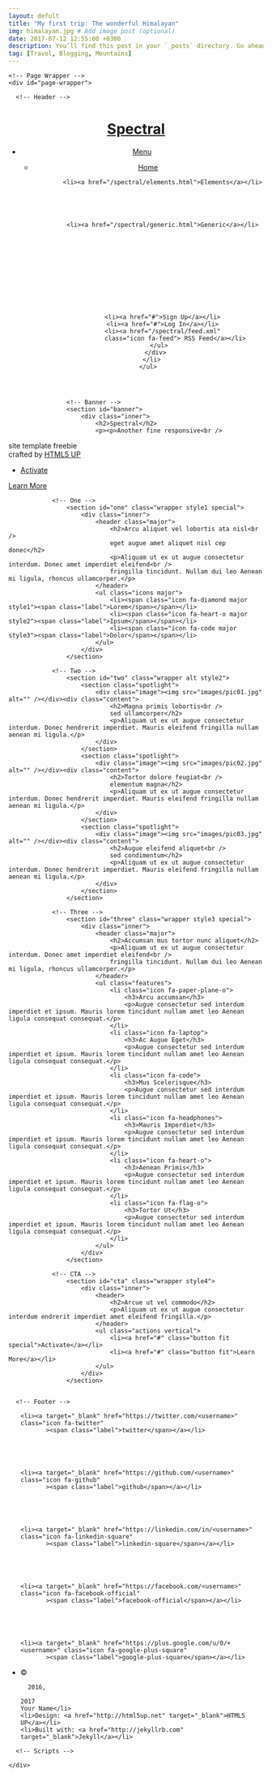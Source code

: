```yaml
---
layout: defult
title: "My first trip: The wonderful Himalayan"
img: himalayan.jpg # Add image post (optional)
date: 2017-07-12 12:55:00 +0300
description: You’ll find this post in your `_posts` directory. Go ahead and edit it and re-build the site to see your changes. # Add post description (optional)
tag: [Travel, Blogging, Mountains]
---
```


<html>

  <head>
  <meta charset="utf-8" />
  <meta name="viewport" content="width=device-width, initial-scale=1" />
  <title>Spectral</title>
  <meta name="description" content="Another fine responsive  
site template freebie  
crafted by [HTML5 UP](http://html5up.net)
">
  <!--[if lte IE 8]><script src="/spectral/js/ie/html5shiv.js"></script><![endif]-->
  <link rel="canonical" href="http://arkadianriver.github.io/spectral/">
  <link rel="stylesheet" href="http://arkadianriver.github.io/spectral//css/main.css" />
  <!--[if lte IE 8]><link rel="stylesheet" href="http://arkadianriver.github.io/spectral/css/ie8.css" /><![endif]-->
  <!--[if lte IE 9]><link rel="stylesheet" href="http://arkadianriver.github.io/spectral/css/ie9.css" /><![endif]-->
  <link rel="alternate" type="application/rss+xml" title="Spectral" href="http://arkadianriver.github.io/spectral/feed.xml">
</head>


  <body class="landing">

    <!-- Page Wrapper -->
    <div id="page-wrapper">

      <!-- Header -->
<header id="header" class="alt">
  <h1><a href="/spectral/index.html">Spectral</a></h1>
  <nav id="nav">
    <ul>
      <li class="special">
        <a href="#menu" class="menuToggle"><span>Menu</span></a>
        <div id="menu">
          <ul>
            <li><a href="index.html">Home</a></li>
            
            
            <li><a href="/spectral/elements.html">Elements</a></li>
            
            
            
            
            
            <li><a href="/spectral/generic.html">Generic</a></li>
            
            
            
            
            
            
            
            
            
            
            
            
            <li><a href="#">Sign Up</a></li>
            <li><a href="#">Log In</a></li>
            <li><a href="/spectral/feed.xml"
                   class="icon fa-feed"> RSS Feed</a></li>
          </ul>
        </div>
      </li>
    </ul>
  </nav>
</header>


      				<!-- Banner -->
					<section id="banner">
						<div class="inner">
							<h2>Spectral</h2>
							<p><p>Another fine responsive<br />
site template freebie<br />
crafted by <a href="http://html5up.net">HTML5 UP</a></p>
</p>
							<ul class="actions">
								<li><a href="#" class="button special">Activate</a></li>
							</ul>
						</div>
						<a href="#one" class="more scrolly">Learn More</a>
					</section>

				<!-- One -->
					<section id="one" class="wrapper style1 special">
						<div class="inner">
							<header class="major">
								<h2>Arcu aliquet vel lobortis ata nisl<br />
								eget augue amet aliquet nisl cep donec</h2>
								<p>Aliquam ut ex ut augue consectetur interdum. Donec amet imperdiet eleifend<br />
								fringilla tincidunt. Nullam dui leo Aenean mi ligula, rhoncus ullamcorper.</p>
							</header>
							<ul class="icons major">
								<li><span class="icon fa-diamond major style1"><span class="label">Lorem</span></span></li>
								<li><span class="icon fa-heart-o major style2"><span class="label">Ipsum</span></span></li>
								<li><span class="icon fa-code major style3"><span class="label">Dolor</span></span></li>
							</ul>
						</div>
					</section>

				<!-- Two -->
					<section id="two" class="wrapper alt style2">
						<section class="spotlight">
							<div class="image"><img src="images/pic01.jpg" alt="" /></div><div class="content">
								<h2>Magna primis lobortis<br />
								sed ullamcorper</h2>
								<p>Aliquam ut ex ut augue consectetur interdum. Donec hendrerit imperdiet. Mauris eleifend fringilla nullam aenean mi ligula.</p>
							</div>
						</section>
						<section class="spotlight">
							<div class="image"><img src="images/pic02.jpg" alt="" /></div><div class="content">
								<h2>Tortor dolore feugiat<br />
								elementum magna</h2>
								<p>Aliquam ut ex ut augue consectetur interdum. Donec hendrerit imperdiet. Mauris eleifend fringilla nullam aenean mi ligula.</p>
							</div>
						</section>
						<section class="spotlight">
							<div class="image"><img src="images/pic03.jpg" alt="" /></div><div class="content">
								<h2>Augue eleifend aliquet<br />
								sed condimentum</h2>
								<p>Aliquam ut ex ut augue consectetur interdum. Donec hendrerit imperdiet. Mauris eleifend fringilla nullam aenean mi ligula.</p>
							</div>
						</section>
					</section>

				<!-- Three -->
					<section id="three" class="wrapper style3 special">
						<div class="inner">
							<header class="major">
								<h2>Accumsan mus tortor nunc aliquet</h2>
								<p>Aliquam ut ex ut augue consectetur interdum. Donec amet imperdiet eleifend<br />
								fringilla tincidunt. Nullam dui leo Aenean mi ligula, rhoncus ullamcorper.</p>
							</header>
							<ul class="features">
								<li class="icon fa-paper-plane-o">
									<h3>Arcu accumsan</h3>
									<p>Augue consectetur sed interdum imperdiet et ipsum. Mauris lorem tincidunt nullam amet leo Aenean ligula consequat consequat.</p>
								</li>
								<li class="icon fa-laptop">
									<h3>Ac Augue Eget</h3>
									<p>Augue consectetur sed interdum imperdiet et ipsum. Mauris lorem tincidunt nullam amet leo Aenean ligula consequat consequat.</p>
								</li>
								<li class="icon fa-code">
									<h3>Mus Scelerisque</h3>
									<p>Augue consectetur sed interdum imperdiet et ipsum. Mauris lorem tincidunt nullam amet leo Aenean ligula consequat consequat.</p>
								</li>
								<li class="icon fa-headphones">
									<h3>Mauris Imperdiet</h3>
									<p>Augue consectetur sed interdum imperdiet et ipsum. Mauris lorem tincidunt nullam amet leo Aenean ligula consequat consequat.</p>
								</li>
								<li class="icon fa-heart-o">
									<h3>Aenean Primis</h3>
									<p>Augue consectetur sed interdum imperdiet et ipsum. Mauris lorem tincidunt nullam amet leo Aenean ligula consequat consequat.</p>
								</li>
								<li class="icon fa-flag-o">
									<h3>Tortor Ut</h3>
									<p>Augue consectetur sed interdum imperdiet et ipsum. Mauris lorem tincidunt nullam amet leo Aenean ligula consequat consequat.</p>
								</li>
							</ul>
						</div>
					</section>

				<!-- CTA -->
					<section id="cta" class="wrapper style4">
						<div class="inner">
							<header>
								<h2>Arcue ut vel commodo</h2>
								<p>Aliquam ut ex ut augue consectetur interdum endrerit imperdiet amet eleifend fringilla.</p>
							</header>
							<ul class="actions vertical">
								<li><a href="#" class="button fit special">Activate</a></li>
								<li><a href="#" class="button fit">Learn More</a></li>
							</ul>
						</div>
					</section>


      <!-- Footer -->
<footer id="footer">
  <ul class="icons">
    
    
    
    <li><a target="_blank" href="https://twitter.com/<username>" class="icon fa-twitter"
           ><span class="label">twitter</span></a></li>
    
    
    
    
    
    <li><a target="_blank" href="https://github.com/<username>" class="icon fa-github"
           ><span class="label">github</span></a></li>
    
    
    
    
    
    <li><a target="_blank" href="https://linkedin.com/in/<username>" class="icon fa-linkedin-square"
           ><span class="label">linkedin-square</span></a></li>
    
    
    
    
    
    <li><a target="_blank" href="https://facebook.com/<username>" class="icon fa-facebook-official"
           ><span class="label">facebook-official</span></a></li>
    
    
    
    
    
    <li><a target="_blank" href="https://plus.google.com/u/0/+<username>" class="icon fa-google-plus-square"
           ><span class="label">google-plus-square</span></a></li>
    
    
    
  </ul>
  <ul class="copyright">
    <li>&copy; 
    
      
      2016,
    
    2017
    Your Name</li>
    <li>Design: <a href="http://html5up.net" target="_blank">HTML5 UP</a></li>
    <li>Built with: <a href="http://jekyllrb.com" target="_blank">Jekyll</a></li>
  </ul>
</footer>


      <!-- Scripts -->
<script src="http://arkadianriver.github.io/spectral/js/jquery.min.js"></script>
<script src="http://arkadianriver.github.io/spectral/js/jquery.scrollex.min.js"></script>
<script src="http://arkadianriver.github.io/spectral/js/jquery.scrolly.min.js"></script>
<script src="http://arkadianriver.github.io/spectral/js/skel.min.js"></script>
<script src="http://arkadianriver.github.io/spectral/js/util.js"></script>
<!--[if lte IE 8]><script src="http://arkadianriver.github.io/spectral/js/ie/respond.min.js"></script><![endif]-->
<script src="http://arkadianriver.github.io/spectral/js/main.js"></script>


    </div>

  </body>

</html>